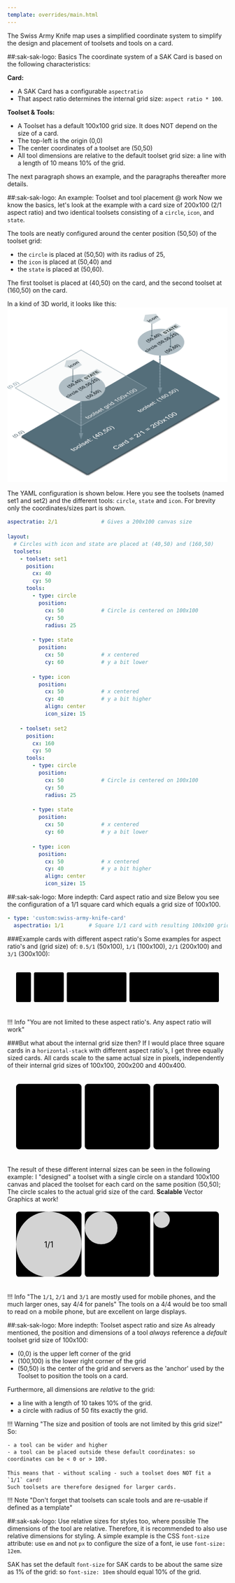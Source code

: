 ```yaml
---
template: overrides/main.html
---
```

<!-- GT/GL -->

[sak-example-22t]: ../assets/screenshots/sak-example-22t.png
[sak-card-toolset-tool-placement]: ../assets/screenshots/sak-card-toolset-tool-placement-bluegrey.png

The Swiss Army Knife map uses a simplified coordinate system to simplify the design and placement of toolsets and tools on a card.

##:sak-sak-logo: Basics
The coordinate system of a SAK Card is based on the following characteristics:

**Card:**

- A SAK Card has a configurable `aspectratio`
- That aspect ratio determines the internal grid size: `aspect ratio * 100`.

**Toolset & Tools:**

- A Toolset has a default 100x100 grid size. It does NOT depend on the size of a card.
- The top-left is the origin (0,0)
- The center coordinates of a toolset are (50,50)
- All tool dimensions are relative to the default toolset grid size: a line with a length of 10 means 10% of the grid.

The next paragraph shows an example, and the paragraphs thereafter more details.

##:sak-sak-logo: An example: Toolset and tool placement @ work
Now we know the basics, let's look at the example with a card size of 200x100 (2/1 aspect ratio) and two identical toolsets consisting of a `circle`, `icon`, and `state`. 

The tools are neatly configured around the center position (50,50) of the toolset grid:

- the `circle` is placed at (50,50) with its radius of 25,
- the `icon` is placed at (50,40) and
- the `state` is placed at (50,60).

The first toolset is placed at (40,50) on the card, and the second toolset at (160,50) on the card. 

In a kind of 3D world, it looks like this:
![sak-card-toolset-tool-placement]

The YAML configuration is shown below. Here you see the toolsets (named set1 and set2) and the different tools: `circle`, `state` and `icon`. For brevity only the coordinates/sizes part is shown.

```yaml linenums="1" hl_lines="6 11 17 22 29 34 40 45"
aspectratio: 2/1              # Gives a 200x100 canvas size

layout:
  # Circles with icon and state are placed at (40,50) and (160,50)
  toolsets:
    - toolset: set1
      position:
        cx: 40
        cy: 50
      tools:
        - type: circle
          position:
            cx: 50            # Circle is centered on 100x100
            cy: 50
            radius: 25

        - type: state
          position:
            cx: 50            # x centered
            cy: 60            # y a bit lower

        - type: icon
          position:
            cx: 50            # x centered
            cy: 40            # y a bit higher
            align: center
            icon_size: 15

    - toolset: set2
      position:
        cx: 160
        cy: 50
      tools:
        - type: circle
          position:
            cx: 50            # Circle is centered on 100x100
            cy: 50
            radius: 25

        - type: state
          position:
            cx: 50            # x centered
            cy: 60            # y a bit lower

        - type: icon
          position:
            cx: 50            # x centered
            cy: 40            # y a bit higher
            align: center
            icon_size: 15

```

##:sak-sak-logo: More indepth: Card aspect ratio and size
Below you see the configuration of a 1/1 square card which equals a grid size of 100x100.
```yaml
- type: 'custom:swiss-army-knife-card'
  aspectratio: 1/1        # Square 1/1 card with resulting 100x100 grid size
```
###Example cards with different aspect ratio's
Some examples for aspect ratio's and (grid size) of: `0.5/1` (50x100), `1/1` (100x100), `2/1` (200x100) and `3/1` (300x100):

<svg viewBox="0 0 680 100" style="fill:var(--md-primary-fg-color--light);margin:10px;padding:10px;">
  <rect x="0" y="0" width="50" height="100" rx="5"/>
  <rect x="60" y="0" width="100" height="100" rx="5"/>
  <rect x="170" y="0" width="200" height="100" rx="5"/>
  <rect x="380" y="0" width="300" height="100" rx="5"/>
</svg>

!!! Info "You are not limited to these aspect ratio's. Any aspect ratio will work"

###But what about the internal grid size then?
If I would place three square cards in a `horizontal-stack` with different aspect ratio's, I get three equally sized cards. All cards scale to the same actual size in pixels, independently of their internal grid sizes of 100x100, 200x200 and 400x400.

<svg viewBox="0 0 310 100" style="fill:var(--md-primary-fg-color--light);margin:10px;padding:10px;">
  <rect x="0" y="0" width="100" height="100" rx="5"/>
  <text x="50" y="55" font-size="12" text-anchor="middle" fill="var(--md-primary-bg-color)">1/1</text>
  <rect x="105" y="0" width="100" height="100" rx="5"/>
  <text x="155" y="55" font-size="12" text-anchor="middle" fill="var(--md-primary-bg-color)">2/2</text>
  <rect x="210" y="0" width="100" height="100" rx="5"/>
  <text x="260" y="55" font-size="12" text-anchor="middle" fill="var(--md-primary-bg-color)">4/4</text>
</svg>

The result of these different internal sizes can be seen in the following example: I "designed" a toolset with a single circle on a standard 100x100 canvas and placed the toolset for each card on the same position (50,50); The circle scales to the actual grid size of the card. **Scalable** Vector Graphics at work!
<svg viewBox="0 0 310 100" style="fill:var(--md-primary-fg-color--light);margin:10px;padding:10px;">
  <rect x="0" y="0" width="100" height="100" rx="5"/>
  <circle cx="50" cy="50" r="50" fill="lightgrey"/>
  <text x="50" y="55" font-size="12" text-anchor="middle" fill="var(--md-primary-bg-color)">1/1</text>
  <rect x="105" y="0" width="100" height="100" rx="5"/>
  <circle cx="130" cy="25" r="25" fill="lightgrey"/>
  <text x="155" y="55" font-size="12" text-anchor="middle" fill="var(--md-primary-bg-color)">2/2</text>
  <rect x="210" y="0" width="100" height="100" rx="5"/>
  <circle cx="222.5" cy="12.5" r="12.5" fill="lightgrey"/>
  <text x="260" y="55" font-size="12" text-anchor="middle" fill="var(--md-primary-bg-color)">4/4</text>
</svg>

!!! Info "The `1/1`, `2/1` and `3/1` are mostly used for mobile phones, and the much larger ones, say 4/4 for panels"
    The tools on a 4/4 would be too small to read on a mobile phone, but are excellent on large displays.

##:sak-sak-logo: More indepth: Toolset aspect ratio and size
As already mentioned, the position and dimensions of a tool *always* reference a *default* toolset grid size of 100x100:

- (0,0) is the upper left corner of the grid
- (100,100) is the lower right corner of the grid
- (50,50) is the center of the grid and servers as the 'anchor' used by the Toolset to position the tools on a card.
    
Furthermore, all dimensions are *relative* to the grid:
   
- a line with a length of 10 takes 10% of the grid.
- a circle with radius of 50 fits exactly the grid.

!!! Warning "The size and position of tools are not limited by this grid size!"
    So:
    
    - a tool can be wider and higher
    - a tool can be placed outside these default coordinates: so coordinates can be < 0 or > 100.
    
    This means that - without scaling - such a toolset does NOT fit a `1/1` card!  
    Such toolsets are therefore designed for larger cards.

!!! Note "Don't forget that toolsets can scale tools and are re-usable if defined as a template" 

##:sak-sak-logo: Use relative sizes for styles too, where possible
The dimensions of the tool are relative. Therefore, it is recommended to also use relative dimensions for styling. A simple example is the CSS `font-size` attribute: use `em` and not `px` to configure the size of a font, ie use `font-size: 12em`. 

SAK has set the default `font-size` for SAK cards to be about the same size as 1% of the grid: so `font-size: 10em` should equal 10% of the grid.


